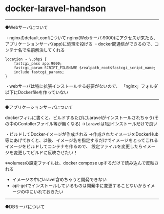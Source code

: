 # docker-laravel-handson
----
●Webサーバについて

・nginxのdefault.confについて
nginx(Webサーバ:9000)にアクセスが来たら、
アプリケーションサーバ(app)に処理を投げる
・docker間通信ができるので、コンテナ名で名前解決してくれる

    location ~ \.php$ {
        fastcgi_pass app:9000;
        fastcgi_param SCRIPT_FILENAME $realpath_root$fastcgi_script_name;
        include fastcgi_params;
    }

・webサーバは特に拡張インストールする必要がないので、
「nginx」フォルダ以下にDockerfileを作っていない

----
●アプリケーションサーバについて

dockerフィルに書くと、ビルドするたびにLaravelがインストールされちゃう(その中のContollerファイル等が無くなる)
→Laravelは1回インストールだけで良い

・ビルドしてDockerイメージが作成される
→作成されたイメージをDockerHub等にあげておくと、以後、イメージ名を指定するだけでイメージをとってこれる
イメージをビルドしてコンテナを作るので、
設定ファイルを変更したらイメージを変更してビルドに反映させたい！

※volumesの設定ファイルは、docker compose upするだけで読み込んで反映される

- イメージの中にlaravel含めちゃうと開発できない
- apt-getでインストールしているものは開発中に変更することないからイメージの中にいれておきたい

----
●DBサーバについて
